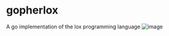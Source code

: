 # gopherlox
A go implementation of the lox programming language
![image](https://github.com/user-attachments/assets/f3576184-a90a-4bca-a1d8-4632e27fcc8f)

